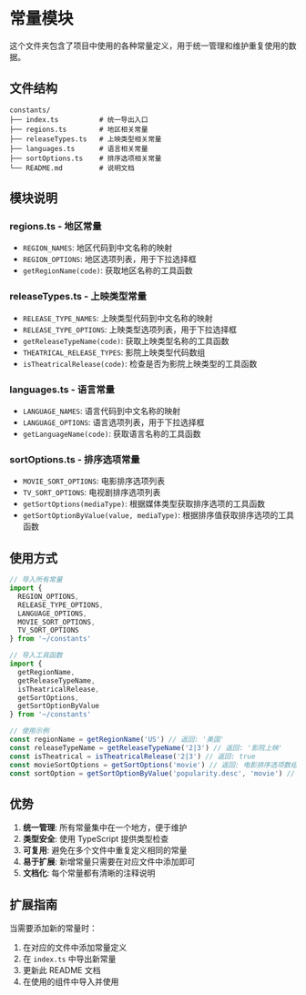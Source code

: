 # 常量模块

这个文件夹包含了项目中使用的各种常量定义，用于统一管理和维护重复使用的数据。

## 文件结构

```
constants/
├── index.ts          # 统一导出入口
├── regions.ts        # 地区相关常量
├── releaseTypes.ts   # 上映类型相关常量
├── languages.ts      # 语言相关常量
├── sortOptions.ts    # 排序选项相关常量
└── README.md         # 说明文档
```

## 模块说明

### regions.ts - 地区常量
- `REGION_NAMES`: 地区代码到中文名称的映射
- `REGION_OPTIONS`: 地区选项列表，用于下拉选择框
- `getRegionName(code)`: 获取地区名称的工具函数

### releaseTypes.ts - 上映类型常量
- `RELEASE_TYPE_NAMES`: 上映类型代码到中文名称的映射
- `RELEASE_TYPE_OPTIONS`: 上映类型选项列表，用于下拉选择框
- `getReleaseTypeName(code)`: 获取上映类型名称的工具函数
- `THEATRICAL_RELEASE_TYPES`: 影院上映类型代码数组
- `isTheatricalRelease(code)`: 检查是否为影院上映类型的工具函数

### languages.ts - 语言常量
- `LANGUAGE_NAMES`: 语言代码到中文名称的映射
- `LANGUAGE_OPTIONS`: 语言选项列表，用于下拉选择框
- `getLanguageName(code)`: 获取语言名称的工具函数

### sortOptions.ts - 排序选项常量
- `MOVIE_SORT_OPTIONS`: 电影排序选项列表
- `TV_SORT_OPTIONS`: 电视剧排序选项列表
- `getSortOptions(mediaType)`: 根据媒体类型获取排序选项的工具函数
- `getSortOptionByValue(value, mediaType)`: 根据排序值获取排序选项的工具函数

## 使用方式

```typescript
// 导入所有常量
import { 
  REGION_OPTIONS, 
  RELEASE_TYPE_OPTIONS, 
  LANGUAGE_OPTIONS,
  MOVIE_SORT_OPTIONS,
  TV_SORT_OPTIONS
} from '~/constants'

// 导入工具函数
import { 
  getRegionName, 
  getReleaseTypeName, 
  isTheatricalRelease,
  getSortOptions,
  getSortOptionByValue
} from '~/constants'

// 使用示例
const regionName = getRegionName('US') // 返回: '美国'
const releaseTypeName = getReleaseTypeName('2|3') // 返回: '影院上映'
const isTheatrical = isTheatricalRelease('2|3') // 返回: true
const movieSortOptions = getSortOptions('movie') // 返回: 电影排序选项数组
const sortOption = getSortOptionByValue('popularity.desc', 'movie') // 返回: 排序选项对象
```

## 优势

1. **统一管理**: 所有常量集中在一个地方，便于维护
2. **类型安全**: 使用 TypeScript 提供类型检查
3. **可复用**: 避免在多个文件中重复定义相同的常量
4. **易于扩展**: 新增常量只需要在对应文件中添加即可
5. **文档化**: 每个常量都有清晰的注释说明

## 扩展指南

当需要添加新的常量时：

1. 在对应的文件中添加常量定义
2. 在 `index.ts` 中导出新常量
3. 更新此 README 文档
4. 在使用的组件中导入并使用 